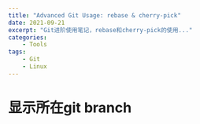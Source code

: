 ```yaml
---
title: "Advanced Git Usage: rebase & cherry-pick"
date: 2021-09-21
excerpt: "Git进阶使用笔记，rebase和cherry-pick的使用..."
categories: 
    - Tools
tags:
    - Git
    - Linux
---
```




# 显示所在git branch
